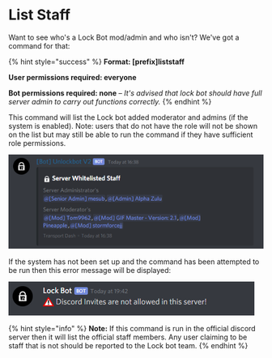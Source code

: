 # List Staff

Want to see who's a Lock Bot mod/admin and who isn't? We've got a command for that:

{% hint style="success" %}
**Format: \[prefix\]liststaff**

**User permissions required: everyone**

**Bot permissions required: none** – _It's advised that lock bot should have full server admin to carry out functions correctly._
{% endhint %}

This command will list the Lock bot added moderator and admins \(if the system is enabled\). Note: users that do not have the role will not be shown on the list but may still be able to run the command if they have sufficient role permissions.

![An example of the liststaff command](../.gitbook/assets/image%20%282%29.png)

If the system has not been set up and the command has been attempted to be run then this error message will be displayed:

![](../.gitbook/assets/image%20%284%29.png)

{% hint style="info" %}
**Note:** If this command is run in the official discord server then it will list the official staff members. Any user claiming to be staff that is not should be reported to the Lock bot team.
{% endhint %}

